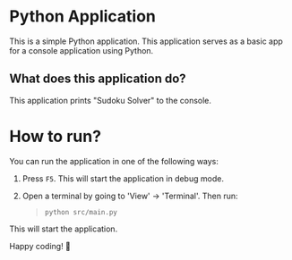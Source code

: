 Python Application
======================
This is a simple Python application. This application serves as a basic app for a console application using Python.

What does this application do?
-------------------------------
This application prints "Sudoku Solver" to the console.

# How to run?
You can run the application in one of the following ways:

1. Press `F5`. This will start the application in debug mode.

2. Open a terminal by going to 'View' -> 'Terminal'. Then run:
    > `python src/main.py`

This will start the application.

Happy coding! 🙂